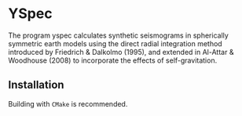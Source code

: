 # YSpec

The program yspec calculates synthetic seismograms in spherically symmetric earth models using the
direct radial integration method introduced by Friedrich & Dalkolmo (1995), and extended in Al-Attar
& Woodhouse (2008) to incorporate the effects of self-gravitation.

## Installation

Building with `CMake` is recommended. 
